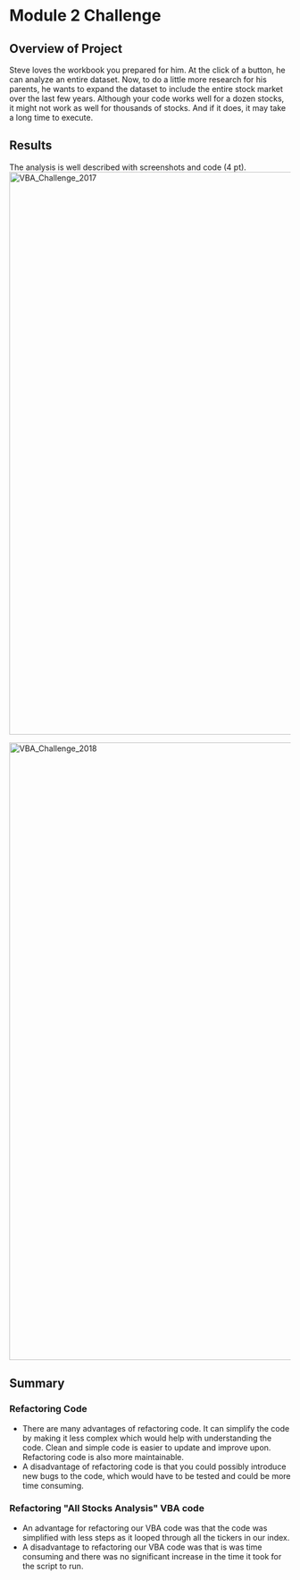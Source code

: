 # Module 2 Challenge 
 
## Overview of Project
Steve loves the workbook you prepared for him. At the click of a button, he can analyze an entire dataset. Now, to do a little more research for his parents, he wants to expand the dataset to include the entire stock market over the last few years. Although your code works well for a dozen stocks, it might not work as well for thousands of stocks. And if it does, it may take a long time to execute.

## Results
The analysis is well described with screenshots and code (4 pt).
<img width="1007" alt="VBA_Challenge_2017" src="https://user-images.githubusercontent.com/103215686/167320727-4db092ce-e11f-4d1a-a781-ee8a6d991bb5.png">

<img width="1105" alt="VBA_Challenge_2018" src="https://user-images.githubusercontent.com/103215686/167320731-0addd9f3-1369-450c-9378-4346f6474743.png">


## Summary
### Refactoring Code
- There are many advantages of refactoring code. It can simplify the code by making it less complex which would help with understanding the code. Clean and simple code is easier to update and improve upon. Refactoring code is also more maintainable.
- A disadvantage of refactoring code is that you could possibly introduce new bugs to the code, which would have to be tested and could be more time consuming.
### Refactoring "All Stocks Analysis" VBA code
- An advantage for refactoring our VBA code was that the code was simplified with less steps as it looped through all the tickers in our index.
- A disadvantage to refactoring our VBA code was that is was time consuming and there was no significant increase in the time it took for the script to run.
